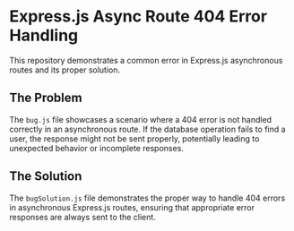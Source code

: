 # Express.js Async Route 404 Error Handling
This repository demonstrates a common error in Express.js asynchronous routes and its proper solution.

## The Problem
The `bug.js` file showcases a scenario where a 404 error is not handled correctly in an asynchronous route.  If the database operation fails to find a user, the response might not be sent properly, potentially leading to unexpected behavior or incomplete responses. 

## The Solution
The `bugSolution.js` file demonstrates the proper way to handle 404 errors in asynchronous Express.js routes, ensuring that appropriate error responses are always sent to the client.